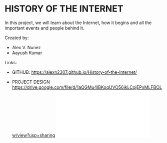 # HISTORY OF THE INTERNET
In this project, we will learn about the Internet, how it begins and all the important events and people behind it.

Created by:
* Alex V. Nunez
* Aayush Kumar

Links:

* GITHUB:
https://alexn2307.github.io/History-of-the-Internet/

* PROJECT  DESIGN
https://drive.google.com/file/d/1aQGMu4lBKoqUVO56ikLCojEPxMLFBOLw/view?usp=sharing
![Pdf](pictures/Internet_history.pdf)

